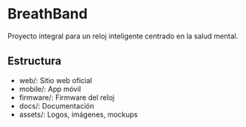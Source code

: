 # BreathBand

Proyecto integral para un reloj inteligente centrado en la salud mental.

## Estructura

- web/: Sitio web oficial
- mobile/: App móvil
- firmware/: Firmware del reloj
- docs/: Documentación
- assets/: Logos, imágenes, mockups
